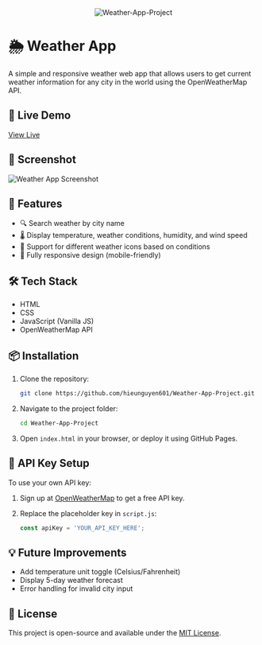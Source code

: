 <div align="center">
  <img src="https://readme-typing-svg.herokuapp.com?font=Fira+Code&weight=600&size=50&duration=4000&pause=1000&color=FFFFFF&background=000000&center=true&vCenter=true&width=800&height=100&lines=WEATHER-APP-PROJECT" alt="Weather-App-Project" />
  </div>

# 🌦️ Weather App

A simple and responsive weather web app that allows users to get current weather information for any city in the world using the OpenWeatherMap API.

## 🔗 Live Demo

[View Live](https://hieunguyen601.github.io/Weather-App-Project/)

## 📸 Screenshot

![Weather App Screenshot](./images/ScreenShotApp.png)

## 🚀 Features

* 🔍 Search weather by city name
* 🌡️ Display temperature, weather conditions, humidity, and wind speed
* 🌙 Support for different weather icons based on conditions
* 📱 Fully responsive design (mobile-friendly)

## 🛠️ Tech Stack

* HTML
* CSS
* JavaScript (Vanilla JS)
* OpenWeatherMap API

## 📦 Installation

1. Clone the repository:

   ```bash
   git clone https://github.com/hieunguyen601/Weather-App-Project.git
   ```
2. Navigate to the project folder:

   ```bash
   cd Weather-App-Project
   ```
3. Open `index.html` in your browser, or deploy it using GitHub Pages.

## 🔑 API Key Setup

To use your own API key:

1. Sign up at [OpenWeatherMap](https://openweathermap.org/api) to get a free API key.
2. Replace the placeholder key in `script.js`:

   ```js
   const apiKey = 'YOUR_API_KEY_HERE';
   ```

## 💡 Future Improvements

* Add temperature unit toggle (Celsius/Fahrenheit)
* Display 5-day weather forecast
* Error handling for invalid city input

## 📄 License

This project is open-source and available under the [MIT License](LICENSE).
